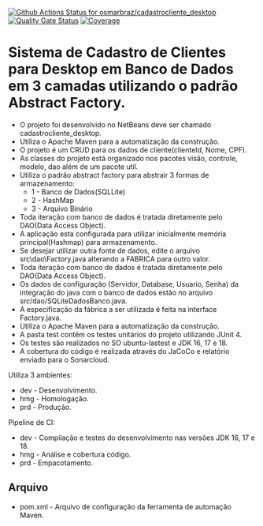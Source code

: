 [![Github Actions Status for osmarbraz/cadastrocliente_desktop](https://github.com/osmarbraz/cadastrocliente_desktop/workflows/Integra%C3%A7%C3%A3o%20continua%20de%20Java%20com%20Maven/badge.svg)](https://github.com/osmarbraz/cadastrocliente_desktop/actions) 
[![Quality Gate Status](https://sonarcloud.io/api/project_badges/measure?project=osmarbraz_cadastrocliente_desktop&metric=alert_status)](https://sonarcloud.io/summary/new_code?id=osmarbraz_cadastrocliente_desktop)
[![Coverage](https://sonarcloud.io/api/project_badges/measure?project=osmarbraz_cadastrocliente_desktop&metric=coverage)](https://sonarcloud.io/component_measures?id=osmarbraz_cadastrocliente_desktop&metric=coverage)

# Sistema de Cadastro de Clientes para Desktop em Banco de Dados em 3 camadas utilizando o padrão Abstract Factory.
 - O projeto foi desenvolvido no NetBeans deve ser chamado cadastrocliente_desktop.<br>
 - Utiliza o Apache Maven para a automatização da construção.<br>
 - O projeto é um CRUD para os dados de cliente(clienteId, Nome, CPF).
 - As classes do projeto está organizado nos pacotes visão, controle, modelo, dao além de um pacote util.<br>
 - Utiliza o padrão abstract factory para abstrair 3 formas de armazenamento:
	- 1 - Banco de Dados(SQLLite)
	- 2 - HashMap
	- 3 - Arquivo Binário
 - Toda iteração com banco de dados é tratada diretamente pelo DAO(Data Access Object).<br>
 - A aplicação esta configurada para utilizar inicialmente memória principal(Hashmap) para armazenamento.
 - Se desejar utilizar outra fonte de dados, edite o arquivo src\dao\Factory.java alterando a FABRICA para outro valor.
 - Toda iteração com banco de dados é tratada diretamente pelo DAO(Data Access Object).<br>
 - Os dados de configuração (Servidor, Database, Usuario, Senha) da integração do java com o banco de dados estão no arquivo src/dao/SQLiteDadosBanco.java.<br>
 - A especificação da fábrica a ser utilizada é feita na interface Factory.java.
 - Utiliza o Apache Maven para a automatização da construção.<br>
 - A pasta test contêm os testes unitários do projeto utilizando JUnit 4.<br>
 - Os testes são realizados no SO ubuntu-lastest e JDK 16, 17 e 18.<br>
 - A cobertura do código é realizada através do JaCoCo e relatório enviado para o Sonarcloud.<br>

Utiliza 3 ambientes:
- dev - Desenvolvimento.
- hmg - Homologação.
- prd - Produção.

Pipeline de CI:
- dev - Compilação e testes do desenvolvimento nas versões JDK 16, 17 e 18. 
- hmg - Análise e cobertura código.
- prd - Empacotamento.

## Arquivo

- pom.xml - Arquivo de configuração da ferramenta de automação Maven.
